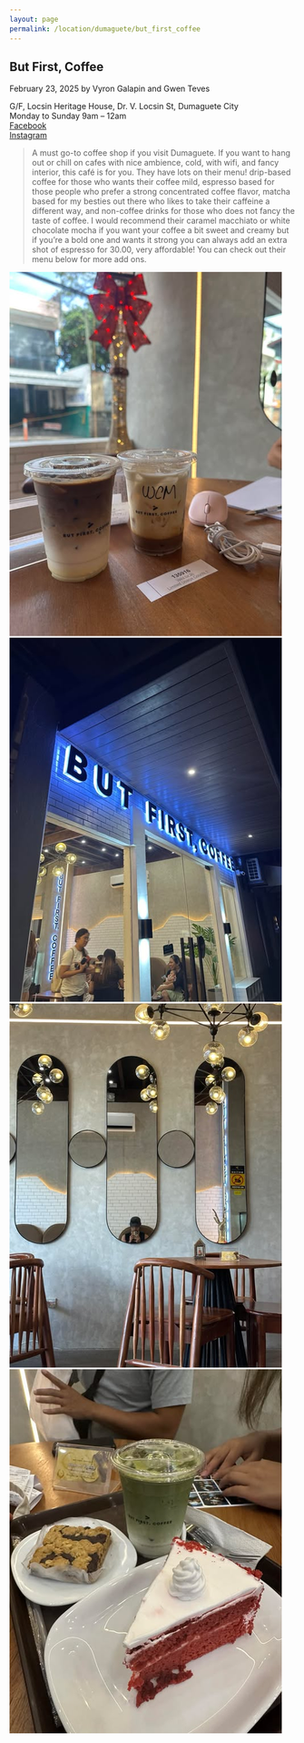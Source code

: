 ```yaml
---
layout: page
permalink: /location/dumaguete/but_first_coffee
---
```


<div id="Location" style="display:none;" class="Dumaguete"></div>
<div class="container">     
  <article class="blog-post">
    <h2 class="display-5 link-body-emphasis mb-1">But First, Coffee</h2>
    <p class="blog-post-meta">
      February 23, 2025 by <!-- <a href="#"> --> Vyron Galapin and Gwen Teves <!--</a>-->
      <div class="business-info">
        <div class="info-item">
            <i class="fas fa-map-marker-alt"></i>
            <span>G/F, Locsin Heritage House, Dr. V. Locsin St, Dumaguete City</span>
        </div>
        <div class="info-item">
            <i class="far fa-clock"></i>
            <span>Monday to Sunday 9am – 12am</span>
        </div>
        <div class="info-item">
            <i class="fab fa-facebook"></i>
            <a href="https://www.facebook.com/share/1WkWrCCWx9/?mibextid=wwXIfr" target="_blank">Facebook</a>
        </div>
        <div class="info-item">
            <i class="fab  fa-instagram"></i>
            <a href="https://www.instagram.com/butfirstcoffeedgte?igsh=bjgxemtzM3dkamM3" target="_blank">Instagram</a>
        </div>
      </div>
    </p>
    <div class="row"> 
      <div class="col-md-9"> 
        <blockquote class="blockquote">
          <p>A must go-to coffee shop if you visit Dumaguete. If you want to hang out or chill on cafes with nice ambience, cold, with wifi, and fancy interior, this café is for you. They have lots on their menu! drip-based coffee for those who wants their coffee mild, espresso based for those people who prefer a strong concentrated coffee flavor, matcha based for my besties out there who likes to take their caffeine a different way, and non-coffee drinks for those who does not fancy the taste of coffee. I would recommend their caramel macchiato or white chocolate mocha if you want your coffee a bit sweet and creamy but if you’re a bold one and wants it strong you can always add an extra shot of espresso for 30.00, very affordable! You can check out their menu below for more add ons. </p>
        </blockquote>
      </div>     
      <div class="col-md-3">
        <div class="slideshow-container">
            <div class="slides">
                <img src="/images/but_first_coffee/but_first_coffee_1.jpg" alt="Slide 1">
                <img src="/images/but_first_coffee/but_first_coffee_2.jpg" alt="Slide 2">
                <img src="/images/but_first_coffee/but_first_coffee_3.jpg" alt="Slide 3">
                <img src="/images/but_first_coffee/but_first_coffee_4.jpg" alt="Slide 4">
            </div>
        </div>
      </div>
    </div>
    <!-- <div>
      <a href="https://maps.app.goo.gl/3AFLywg59a6m7VxH7" target="_blank">
        <div id="map-tile">
            <iframe src="https://www.google.com/maps/embed?pb=!1m18!1m12!1m3!1d31498.381159977675!2d123.28803007635597!3d9.306872929322981!2m3!1f0!2f0!3f0!3m2!1i1024!2i768!4f13.1!3m3!1m2!1s0x33ab6f6b71cb06e9%3A0xbffa3a21edd25020!2sKapeng%20Lokal%20Dgt!5e0!3m2!1sen!2sph!4v1740294951341!5m2!1sen!2sph" width="600" height="450" style="border:0;" allowfullscreen="" loading="lazy" referrerpolicy="no-referrer-when-downgrade"></iframe>
        </div>
        </a>
    </div> -->
  </article>
  <script src="/assets/js/slideshow.js">
</div>
